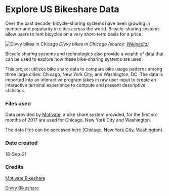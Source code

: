 # Explore US Bikeshare Data

Over the past decade, bicycle-sharing systems have been growing in number and popularity in cities across the world. Bicycle-sharing systems allow users to rent bicycles on a very short-term basis for a price.

![Divvy bikes in Chicago](https://upload.wikimedia.org/wikipedia/commons/thumb/8/85/Divvy_bikes_in_Chicago.jpg/1280px-Divvy_bikes_in_Chicago.jpg)
_Divvy bikes in Chicago (source: [Wikipedia](https://en.wikipedia.org/wiki/Divvy))_

Bicycle sharing systems and technologies also provide a wealth of data that can be used to explore how these bike-sharing systems are used.

This project utilizes bike share data to compare bike usage patterns among three large cities: Chicago, New York City, and Washington, DC. The data is imported into an interactive program takes in raw user input to create an interactive terminal experience to compute and present descriptive statistics.

### **Files used**
Data provided by [Motivate](https://www.motivateco.com/), a bike share system provided, for the first six months of 2017 are used for Chicago, New York City and Washington.

 The data files can be accessed here ([Chicago](https://www.divvybikes.com/system-data),  [New York City](https://www.citibikenyc.com/system-data),  [Washington](https://www.capitalbikeshare.com/system-data)).

### **Date created**
18-Sep-21

### **Credits**
 [Motivate Bikeshare](https://www.motivateco.com/)

 [Divvy Bikeshare](http://www.divvybikes.com/)

